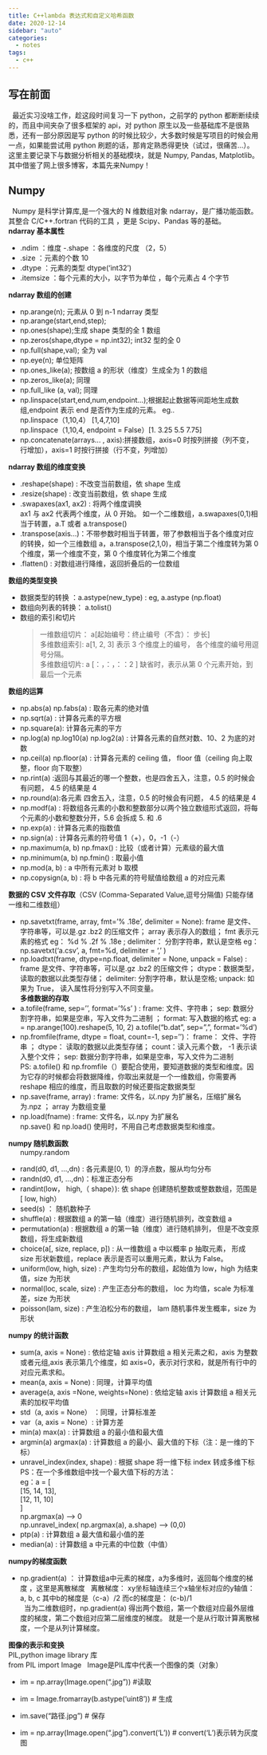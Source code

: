 ```yaml
---
title: C++lambda 表达式和自定义哈希函数
date: 2020-12-14
sidebar: "auto"
categories:
  - notes
tags:
  - c++
---
```


## 写在前面

&nbsp;&nbsp;最近实习没啥工作，趁这段时间复习一下 python，之前学的 python 都断断续续的，而且中间夹杂了很多框架的 api，对 python 原生以及一些基础库不是很熟悉，还有一部分原因是写 python 的时候比较少，大多数时候是写项目的时候会用一点，如果能尝试用 python 刷题的话，那肯定熟悉得更快（试过，很痛苦...）。这里主要记录下与数据分析相关的基础模块，就是 Numpy, Pandas, Matplotlib。其中借鉴了网上很多博客，本篇先来Numpy！

## Numpy

&nbsp;&nbsp;Numpy 是科学计算库,是一个强大的 N 维数组对象 ndarray，是广播功能函数。其整合 C/C++.fortran 代码的工具 ，更是 Scipy、Pandas 等的基础。  
**ndarray 基本属性**

- .ndim ：维度
  -.shape ：各维度的尺度 （2，5）
- .size ：元素的个数 10
- .dtype ：元素的类型 dtype(‘int32’)
- .itemsize ：每个元素的大小，以字节为单位 ，每个元素占 4 个字节

**ndarray 数组的创建**

- np.arange(n); 元素从 0 到 n-1 ndarray 类型
- np.arange(start,end,step);
- np.ones(shape);生成 shape 类型的全 1 数组
- np.zeros(shape,dtype = np.int32); int32 型的全 0
- np.full(shape,val); 全为 val
- np.eye(n); 单位矩阵
- np.ones_like(a); 按数组 a 的形状（维度）生成全为 1 的数组
- np.zeros_like(a); 同理
- np.full_like (a, val); 同理
- np.linspace(start,end,num,endpoint...);根据起止数据等间距地生成数组,endpoint 表示 end 是否作为生成的元素。
  eg..  
  np.linspace（1,10,4） [1,4,7,10]  
  np.linspace（1,10,4, endpoint = False）[1. 3.25 5.5 7.75]
- np.concatenate(arrays... , axis):拼接数组，axis=0 时按列拼接（列不变，行增加），axis=1 时按行拼接（行不变，列增加）

**ndarray 数组的维度变换**

- .reshape(shape) : 不改变当前数组，依 shape 生成
- .resize(shape) : 改变当前数组，依 shape 生成
- .swapaxes(ax1, ax2) : 将两个维度调换  
  ax1 与 ax2 代表两个维度，从 0 开始。
  如一个二维数组，a.swapaxes(0,1)相当于转置，a.T 或者 a.transpose()
- .transpose(axis...)：不带参数时相当于转置，带了参数相当于各个维度对应的转换，如一个三维数组 a，a.transpose(2,1,0)，相当于第二个维度转为第 0 个维度，第一个维度不变，第 0 个维度转化为第二个维度
- .flatten() : 对数组进行降维，返回折叠后的一位数组

**数组的类型变换**

- 数据类型的转换 ：a.astype(new_type) : eg, a.astype (np.float)
- 数组向列表的转换： a.tolist()
- 数组的索引和切片
  > 一维数组切片： a[起始编号：终止编号（不含）： 步长]  
  > 多维数组索引: a[1, 2, 3] 表示 3 个维度上的编号， 各个维度的编号用逗号分隔。  
  > 多维数组切片: a [：，：，：：2 ] 缺省时，表示从第 0 个元素开始，到最后一个元素

**数组的运算**

- np.abs(a) np.fabs(a) : 取各元素的绝对值
- np.sqrt(a) : 计算各元素的平方根
- np.square(a): 计算各元素的平方
- np.log(a) np.log10(a) np.log2(a) : 计算各元素的自然对数、10、2 为底的对数
- np.ceil(a) np.floor(a) : 计算各元素的 ceiling 值， floor 值（ceiling 向上取整，floor 向下取整）
- np.rint(a) :返回与其最近的哪一个整数，也是四舍五入，注意，0.5 的时候会有问题， 4.5 的结果是 4
- np.round(a):各元素 四舍五入，注意，0.5 的时候会有问题， 4.5 的结果是 4
- np.modf(a) : 将数组各元素的小数和整数部分以两个独立数组形式返回，将每个元素的小数和整数分开，5.6 会拆成 5. 和 .6
- np.exp(a) : 计算各元素的指数值
- np.sign(a) : 计算各元素的符号值 1（+），0，-1（-）
- np.maximum(a, b) np.fmax() : 比较（或者计算）元素级的最大值
- np.minimum(a, b) np.fmin() : 取最小值
- np.mod(a, b) : a 中所有元素对 b 取模
- np.copysign(a, b) : 将 b 中各元素的符号赋值给数组 a 的对应元素

**数据的 CSV 文件存取**（CSV (Comma-Separated Value,逗号分隔值) 只能存储一维和二维数组）

- np.savetxt(frame, array, fmt=’% .18e’, delimiter = None): frame 是文件、字符串等，可以是.gz .bz2 的压缩文件； array 表示存入的数组； fmt 表示元素的格式 eg： %d % .2f % .18e ; delimiter： 分割字符串，默认是空格
  eg： np.savetxt(‘a.csv’, a, fmt=%d, delimiter = ‘,’ )
- np.loadtxt(frame, dtype=np.float, delimiter = None, unpack = False) : frame 是文件、字符串等，可以是.gz .bz2 的压缩文件； dtype：数据类型，读取的数据以此类型存储； delimiter: 分割字符串，默认是空格; unpack: 如果为 True， 读入属性将分别写入不同变量。  
  **多维数据的存取**
- a.tofile(frame, sep=’’, format=’%s’ ) : frame: 文件、字符串； sep: 数据分割字符串，如果是空串，写入文件为二进制 ； format: 写入数据的格式
  eg: a = np.arange(100).reshape(5, 10, 2)
  a.tofile(“b.dat”, sep=”,”, format=’%d’)
- np.fromfile(frame, dtype = float, count=-1, sep=’’)： frame： 文件、字符串 ； dtype： 读取的数据以此类型存储； count：读入元素个数， -1 表示读入整个文件； sep: 数据分割字符串，如果是空串，写入文件为二进制  
  PS: a.tofile() 和 np.fromfile（）要配合使用，要知道数据的类型和维度。因为它存的时候都会将数据降维，你取出来就是一个一维数组，你需要再 reshape 相应的维度，而且取数的时候还要指定数据类型
- np.save(frame, array) : frame: 文件名，以.npy 为扩展名，压缩扩展名为.npz ； array 为数组变量
- np.load(fname) : frame: 文件名，以.npy 为扩展名  
  np.save() 和 np.load() 使用时，不用自己考虑数据类型和维度。

**numpy 随机数函数**  
&nbsp;&nbsp; &nbsp;&nbsp; numpy.random

- rand(d0, d1, …,dn) : 各元素是[0, 1）的浮点数，服从均匀分布
- randn(d0, d1, …,dn)：标准正态分布
- randint(low， high,（ shape）): 依 shape 创建随机整数或整数数组，范围是[ low, high）
- seed(s) ： 随机数种子
- shuffle(a) : 根据数组 a 的第一轴（维度）进行随机排列，改变数组 a
- permutation(a) : 根据数组 a 的第一轴（维度）进行随机排列， 但是不改变原数组，将生成新数组
- choice(a[, size, replace, p]) : 从一维数组 a 中以概率 p 抽取元素， 形成 size 形状新数组，replace 表示是否可以重用元素，默认为 False。
- uniform(low, high, size) : 产生均匀分布的数组，起始值为 low，high 为结束值，size 为形状
- normal(loc, scale, size) : 产生正态分布的数组， loc 为均值，scale 为标准差，size 为形状
- poisson(lam, size) : 产生泊松分布的数组， lam 随机事件发生概率，size 为形状

**numpy 的统计函数**

- sum(a, axis = None) : 依给定轴 axis 计算数组 a 相关元素之和，axis 为整数或者元组,axis 表示第几个维度，如 axis=0，表示对行求和，就是所有行中的对应元素求和。
- mean(a, axis = None) : 同理，计算平均值
- average(a, axis =None, weights=None) : 依给定轴 axis 计算数组 a 相关元素的加权平均值
- std（a, axis = None） ：同理，计算标准差
- var（a, axis = None）: 计算方差
- min(a) max(a) : 计算数组 a 的最小值和最大值
- argmin(a) argmax(a) : 计算数组 a 的最小、最大值的下标（注：是一维的下标）
- unravel_index(index, shape) : 根据 shape 将一维下标 index 转成多维下标
  PS：在一个多维数组中找一个最大值下标的方法：  
  eg：a = [  
   [15, 14, 13],  
   [12, 11, 10]  
   ]  
   np.argmax(a) –> 0  
   np.unravel_index( np.argmax(a), a.shape) –> (0,0)
- ptp(a) : 计算数组 a 最大值和最小值的差
- median(a) : 计算数组 a 中元素的中位数（中值）

**numpy的梯度函数**
- np.gradient(a) ： 计算数组a中元素的梯度，a为多维时，返回每个维度的梯度  ，这里是离散梯度
&nbsp;&nbsp;离散梯度： xy坐标轴连续三个x轴坐标对应的y轴值：a, b, c 其中b的梯度是（c-a）/2 
而c的梯度是： (c-b)/1  
&nbsp;&nbsp;当为二维数组时，np.gradient(a) 得出两个数组，第一个数组对应最外层维度的梯度，第二个数组对应第二层维度的梯度。 就是一个是从行取计算离散梯度，一个是从列计算梯度。

**图像的表示和变换**  
PIL,python image library 库   
from PIL import Image &nbsp;&nbsp;Image是PIL库中代表一个图像的类（对象）

- im = np.array(Image.open(“.jpg”)) #读取

- im = Image.fromarray(b.astype(‘uint8’)) # 生成 

- im.save(“路径.jpg”) # 保存

- im = np.array(Image.open(“.jpg”).convert(‘L’)) # convert(‘L’)表示转为灰度图

